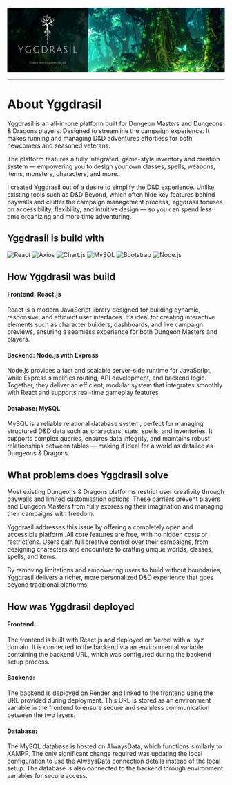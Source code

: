 ![banner](./frontend/src/assets/readMeAssets/yggdrasilHeader.png)

- - - -

# About Yggdrasil

Yggdrasil is an all-in-one platform built for Dungeon Masters and Dungeons & Dragons players. Designed to streamline the campaign experience. It makes running and managing D&D adventures effortless for both newcomers and seasoned veterans.

The platform features a fully integrated, game-style inventory and creation system — empowering you to design your own classes, spells, weapons, items, monsters, characters, and more.

I created Yggdrasil out of a desire to simplify the D&D experience. Unlike existing tools such as D&D Beyond, which often hide key features behind paywalls and clutter the campaign management process, Yggdrasil focuses on accessibility, flexibility, and intuitive design — so you can spend less time organizing and more time adventuring.

## Yggdrasil is build with
![React](https://img.shields.io/badge/React-61DAFB?style=for-the-badge&logo=react&logoColor=black)
![Axios](https://img.shields.io/badge/Axios-5A29E4?style=for-the-badge&logo=axios&logoColor=white)
![Chart.js](https://img.shields.io/badge/Chart.js-FF6384?style=for-the-badge&logo=chart.js&logoColor=white)
![MySQL](https://img.shields.io/badge/MySQL-00000F?style=for-the-badge&logo=mysql&logoColor=white)
![Bootstrap](https://img.shields.io/badge/Bootstrap-563D7C?style=for-the-badge&logo=bootstrap&logoColor=white)
![Node.js](https://img.shields.io/badge/Node.js-43853D?style=for-the-badge&logo=node.js&logoColor=white)

## How Yggdrasil was build

#### Frontend: React.js
React is a modern JavaScript library designed for building dynamic, responsive, and efficient user interfaces. It’s ideal for creating interactive elements such as character builders, dashboards, and live campaign previews, ensuring a seamless experience for both Dungeon Masters and players.

#### Backend: Node.js with Express
Node.js provides a fast and scalable server-side runtime for JavaScript, while Express simplifies routing, API development, and backend logic. Together, they deliver an efficient, modular system that integrates smoothly with React and supports real-time gameplay features.

#### Database: MySQL
MySQL is a reliable relational database system, perfect for managing structured D&D data such as characters, stats, spells, and inventories. It supports complex queries, ensures data integrity, and maintains robust relationships between tables — making it ideal for a world as detailed as Dungeons & Dragons.

## What problems does Yggdrasil solve
Most existing Dungeons & Dragons platforms restrict user creativity through paywalls and limited customisation options. These barriers prevent players and Dungeon Masters from fully expressing their imagination and managing their campaigns with freedom.

Yggdrasil addresses this issue by offering a completely open and accessible platform .All core features are free, with no hidden costs or restrictions. Users gain full creative control over their campaigns, from designing characters and encounters to crafting unique worlds, classes, spells, and items.

By removing limitations and empowering users to build without boundaries, Yggdrasil delivers a richer, more personalized D&D experience that goes beyond traditional platforms.

## How was Yggdrasil deployed 
#### Frontend:
The frontend is built with React.js and deployed on Vercel with a .xyz domain. It is connected to the backend via an environmental variable containing the backend URL, which was configured during the backend setup process.

#### Backend:
The backend is deployed on Render and linked to the frontend using the URL provided during deployment. This URL is stored as an environment variable in the frontend to ensure secure and seamless communication between the two layers.

#### Database:
The MySQL database is hosted on AlwaysData, which functions similarly to XAMPP. The only significant change required was updating the local configuration to use the AlwaysData connection details instead of the local setup. The database is also connected to the backend through environment variables for secure access.
